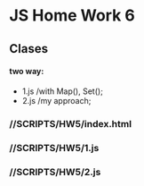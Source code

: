 # JS Home Work 6
## Clases

#### two way:

- 1.js /with Map(), Set();
- 2.js /my approach;

### //SCRIPTS/HW5/index.html
### //SCRIPTS/HW5/1.js
### //SCRIPTS/HW5/2.js


